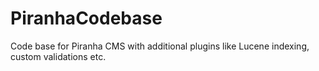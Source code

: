# PiranhaCodebase
Code base for Piranha CMS with additional plugins like Lucene indexing, custom validations etc.
